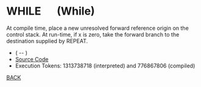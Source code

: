 # WHILE &emsp; (While)
At compile time, place a new unresolved forward reference origin on the control stack. At run-time, if x is zero, take the forward branch to the destination supplied by REPEAT.
* ( -- )
* [Source Code](../words/core/While.cs)
* Execution Tokens: 1313738718 (interpreted) and 776867806 (compiled)


[BACK](builtins.md#While)
